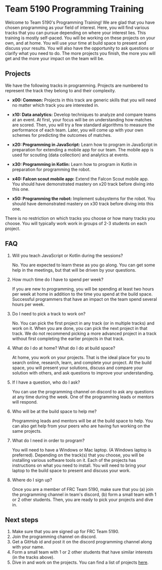 # Team 5190 Programming Training

Welcome to Team 5190's Programming Training! We are glad that you have chosen programming as your field of interest. Here, you will find various tracks that you can pursue depending on where your interest lies. This training is mostly self-paced. You will be working on these projects on your own, and at home. You will use your time at build space to present and discuss your results. You will also have the opportunity to ask questions or clarify what you need to do. The more projects you finish, the more you will get and the more your impact on the team will be.

## Projects

We have the following tracks in programming. Projects are numbered to represent the track they belong to and their complexity.

- **x00: Common:** Projects in this track are generic skills that you will need no matter which track you are interested in.

- **x10: Data analytics:** Develop techniques to analyze and compare teams at an event. At first, your focus will be on understanding how matches are scored. 
Then, you will try a few standard algorithms to measure the performance of each team. Later, you will come up with your own schemes for predicting the outcomes of matches.

- **x20: Programming in JavaScript:** Learn how to program in JavaScript in preparation for extending a mobile app for our team. The mobile app is used for scouting (data collection) and analytics at events.

- **x30: Programming in Kotlin:** Learn how to program in Kotlin in preparation for programming the robot.

- **x40: Falcon scout mobile app:** Extend the Falcon Scout mobile app. You should have demonstrated mastery on x20 track before diving into this one.

- **x50: Programming the robot:** Implement subsystems for the robot. You should have demonstrated mastery on x30 track before diving into this one.

There is no restriction on which tracks you choose or how many tracks you choose. You will typically work work in groups of 2-3 students on each project.

## FAQ

1. Will you teach JavaScript or Kotlin during the sessions?

    No. You are expected to learn these as you go along. You can get some help in the meetings, but that will be driven by your questions.

2. How much time do I have to spend per week?

    If you are new to programming, you will be spending at least two hours per week at home in addition to the time you spend at the build space. Successful programmers that have an impact on the team spend several hours per week.

3. Do I need to pick a track to work on?

    No. You can pick the first project in any track (or in multiple tracks) and work on it. When you are done, you can pick the next project in that track. We do not recommend picking a more advanced project in a track without first completing the earlier projects in that track.

4. What do I do at home? What do I do at build space?

    At home, you work on your projects. That is the ideal place for you to search online, research, learn, and complete your project. At the build space, you will present your solutions, discuss and compare your solution with others, and ask questions to improve your understanding.

5. If I have a question, who do I ask?

    You can use the programming channel on discord to ask any questions at any time during the week. One of the programming leads or mentors will respond.

6. Who will be at the build space to help me?

    Programming leads and mentors will be at the build space to help. You can also get help from your peers who are having fun working on the same projects.

7. What do I need in order to program?

    You will need to have a Windows or Mac laptop. (A Windows laptop is preferred). Depending on the track(s) that you choose, you will be installing various software tools on it. Each of the projects has instructions on what you need to install. You will need to bring your laptop to the build space to present and discuss your work.

8. Where do I sign up?

    Once you are a member of FRC Team 5190, make sure that you (a) join the programming channel in team's discord, (b) form a small team with 1 or 2 other students. Then, you are ready to pick your projects and dive in.

## Next steps

1. Make sure that you are signed up for FRC Team 5190.
2. Join the programming channel on discord.
3. Get a GitHub id and post it on the discord programming channel along with your name.
4. Form a small team with 1 or 2 other students that have similar interests (in the tracks above).
5. Dive in and work on the projects. You can find a list of projects [here](projects.md).
